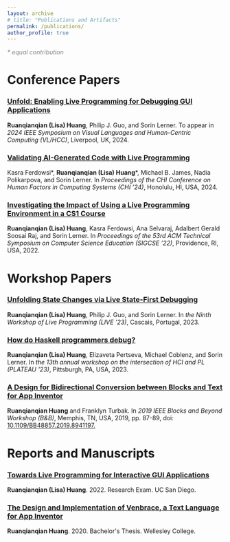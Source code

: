 ```yaml
---
layout: archive
# title: "Publications and Artifacts"
permalink: /publications/
author_profile: true
---
```


<span style="color:grey">_\* equal contribution_</span>

# Conference Papers

<h3><a href="/files/unfold_vlhcc24.pdf" target="_blank">Unfold: Enabling Live Programming for Debugging GUI Applications</a></h3>

**Ruanqianqian (Lisa) Huang**, Philip J. Guo, and Sorin Lerner. To appear in _2024 IEEE Symposium on Visual Languages and Human-Centric Computing (VL/HCC)_, Liverpool, UK, 2024.

<h3><a href="/files/leap_chi24.pdf" target="_blank">Validating AI-Generated Code with Live Programming</a></h3>

Kasra Ferdowsi\*, **Ruanqianqian (Lisa) Huang**\*, Michael B. James, Nadia Polikarpova, and Sorin Lerner. In _Proceedings of the CHI Conference on Human Factors in Computing Systems (CHI ’24)_, Honolulu, HI, USA, 2024.


<h3><a href="/files/PB4Edu_SIGCSE22.pdf" target="_blank">Investigating the Impact of Using a Live Programming Environment in a CS1 Course</a></h3>

**Ruanqianqian (Lisa) Huang**, Kasra Ferdowsi, Ana Selvaraj, Adalbert Gerald Soosai Raj, and Sorin Lerner. In _Proceedings of the 53rd ACM Technical Symposium on Computer Science Education (SIGCSE ’22)_, Providence, RI, USA, 2022.


# Workshop Papers

<h3><a href="/files/unfold.pdf" target="_blank">Unfolding State Changes via Live State-First Debugging</a></h3>

**Ruanqianqian (Lisa) Huang**, Philip J. Guo, and Sorin Lerner. In _the Ninth Workshop of Live Programming (LIVE '23)_, Cascais, Portugal, 2023.

<h3><a href="/files/plateau_23.pdf" target="_blank">How do Haskell programmers debug?</a></h3>

**Ruanqianqian (Lisa) Huang**, Elizaveta Pertseva, Michael Coblenz, and Sorin Lerner. In _the 13th annual workshop on the intersection of HCI and PL (PLATEAU '23)_, Pittsburgh, PA, USA, 2023.

<h3><a href="https://ieeexplore.ieee.org/document/8941197" target="_blank">A Design for Bidirectional Conversion between Blocks and Text for App Inventor</a></h3>

**Ruanqianqian Huang** and Franklyn Turbak. In _2019 IEEE Blocks and Beyond Workshop (B&B)_, Memphis, TN, USA, 2019, pp. 87-89, doi: [10.1109/BB48857.2019.8941197.](10.1109/BB48857.2019.8941197.)



# Reports and Manuscripts

<h3><a href="/files/research_exam_report.pdf" target="_blank">Towards Live Programming for Interactive GUI Applications</a></h3>

**Ruanqianqian (Lisa) Huang**. 2022. Research Exam. UC San Diego.


<h3><a href="https://repository.wellesley.edu/object/ir1232" target="_blank">The Design and Implementation of Venbrace, a Text Language for App Inventor</a></h3>

**Ruanqianqian Huang**. 2020. Bachelor's Thesis. Wellesley College.


<!-- {% if author.googlescholar %}
  You can also find my articles on <u><a href="{{author.googlescholar}}">my Google Scholar profile</a>.</u>
  {% include base_path %}

  {% for post in site.publications reversed %}
    {% include archive-single.html %}
  {% endfor %}
{% endif %}

 -->
